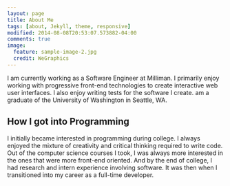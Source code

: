 ```yaml
---
layout: page
title: About Me
tags: [about, Jekyll, theme, responsive]
modified: 2014-08-08T20:53:07.573882-04:00
comments: true
image:
  feature: sample-image-2.jpg
  credit: WeGraphics
---
```


I am currently working as a Software Engineer at Milliman. I primarily enjoy working with progressive front-end technologies to create interactive web user interfaces. I also enjoy writing tests for the software I create. am a graduate of the University of Washington in Seattle, WA.


## How I got into Programming

I initially became interested in programming during college. I always enjoyed the mixture of creativity and critical thinking required to write code. Out of the computer science courses I took, I was always more interested in the ones that were more front-end oriented. And by the end of college, I had research and intern experience involving software. It was then when I transitioned into my career as a full-time developer.
